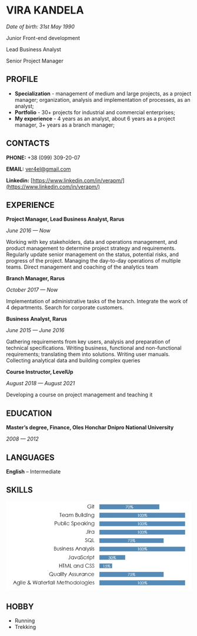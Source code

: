 # **VIRA KANDELA**
*Date of birth: 31st May 1990*

Junior Front-end development

Lead Business Analyst

Senior Project Manager

## **PROFILE**
- **Specialization** - management of medium and large projects, as a project manager; organization, analysis and implementation of processes, as an analyst;
- **Portfolio** - 30+ projects for industrial and commercial enterprises;
- **My experience** - 4 years as an analyst, about 6 years as a project manager, 3+ years as a branch manager;

## **CONTACTS**
**PHONE:** +38 (099) 309-20-07

**EMAIL:** ver4el@gmail.com

**Linkedin:** [https://www.linkedin.com/in/verapm/](https://www.linkedin.com/in/verapm/)

## **EXPERIENCE**

**Project Manager, Lead Business Analyst, Rarus**

*June 2016 — Now*

Working with key stakeholders, data and operations management, and product management to determine project strategy and requirements.
Regularly update senior management on the status, potential risks, and progress of the project.
Managing the day-to-day operations of multiple teams.
Direct management and coaching of the analytics team

**Branch Manager, Rarus**

*October 2017 — Now*

Implementation of administrative tasks of the branch.
Integrate the work of 4 departments.
Search for corporate customers.

**Business Analyst, Rarus**

*June 2015 — June 2016*

Gathering requirements from key users, analysis and preparation of technical specifications.
Writing business, functional and non-functional requirements; translating them into solutions.
Writing user manuals.
Collecting analytical data and building complex queries

**Course Instructor, LevelUp**

*August 2018 — August 2021*

Developing a course on project management and teaching it

## **EDUCATION**
**Master’s degree, Finance,  Oles Honchar Dnipro National University**

*2008 — 2012*

## **LANGUAGES**
**English** – Intermediate

## **SKILLS**
![skills](/img/Screenshot_1.jpg) 

## **HOBBY**
- Running
- Trekking